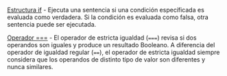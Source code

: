 [Estructura if](https://developer.mozilla.org/es/docs/Web/JavaScript/Reference/Statements/if...else) - Ejecuta una sentencia si una condición específicada es evaluada como verdadera. Si la condición es evaluada como falsa, otra sentencia puede ser ejecutada.

[Operador ===](https://developer.mozilla.org/es/docs/Web/JavaScript/Reference/Operators/Strict_equality) - El operador de estricta igualdad (`===`) revisa si dos operandos son iguales y produce un resultado Booleano. A diferencia del operador de igualdad regular (`==`), el operador de estricta igualdad siempre considera que los operandos de distinto tipo de valor son diferentes y nunca similares.